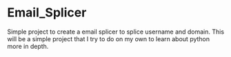 # Email_Splicer
Simple project to create a email splicer to splice username and domain. This will be a simple project that I try to do on my own to learn about python more in depth.

